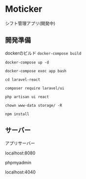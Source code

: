 # Moticker
シフト管理アプリ(開発中)

## 開発準備
dockerのビルド
` docker-compose build `

` docker-compose up -d `

` docker-compose exec app bash `

` cd laravel-react `

` composer require laravel/ui `

` php artisan ui react `

` chown www-data storage/ -R `

` npm install `

## サーバー
アプリサーバー

localhost:8080

phpmyadmin

localhost:4040
